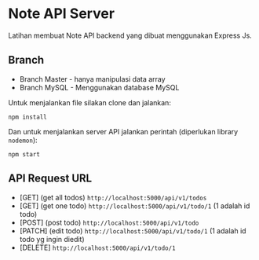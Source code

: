 # Note API Server
Latihan membuat Note API backend yang dibuat menggunakan Express Js.

## Branch
* Branch Master - hanya manipulasi data array
* Branch MySQL - Menggunakan database MySQL

Untuk menjalankan file silakan clone dan jalankan:

```
npm install
```

Dan untuk menjalankan server API jalankan perintah (diperlukan library `nodemon`):

```
npm start
```

## API Request URL
* [GET] (get all todos) `http://localhost:5000/api/v1/todos`
* [GET] (get one todo) `http://localhost:5000/api/v1/todo/1` (1 adalah id todo)
* [POST] (post todo) `http://localhost:5000/api/v1/todo`
* [PATCH] (edit todo) `http://localhost:5000/api/v1/todo/1` (1 adalah id todo yg ingin diedit)
* [DELETE] `http://localhost:5000/api/v1/todo/1`
